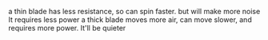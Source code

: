 a thin blade has less resistance, so can spin faster. but will make more noise It requires less power
a thick blade moves more air, can move slower, and requires more power. It'll be quieter

